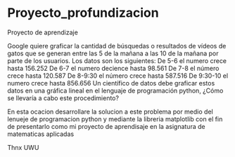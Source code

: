 # Proyecto_profundizacion
Proyecto de aprendizaje 

Google quiere graficar la cantidad de búsquedas o resultados de vídeos de gatos que se generan entre las 5 de la mañana a las 10 de la mañana por parte de los usuarios.
Los datos son los siguientes:
De 5-6 el numero crece hasta 156.252
De 6-7 el numero decience hasta 98.561
De 7-8 el número crece hasta 120.587
De 8-9:30 el número crece hasta 587.516
De 9:30-10 el numero crece hasta 856.656
Un científico de datos debe graficar estos datos en una gráfica lineal en el lenguaje de programación python, ¿Cómo se llevaría a cabo este procedimiento?

En esta ocacion desarrollare la solucion a este problema por medio del lenueje de programacion python y mediante la libreria matplotlib
con el fin de presentarlo como mi proyecto de aprendisaje en la asignatura de matematicas aplicadas

Thnx UWU
